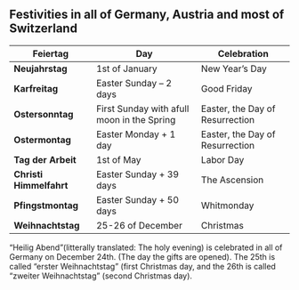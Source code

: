 ## Festivities in all of Germany, Austria and most of Switzerland

| Feiertag                | Day                                      | Celebration                     |
| ----------------------- | ---------------------------------------- | ------------------------------- |
| **Neujahrstag**         | 1st of January                           | New Year’s Day                  |
| **Karfreitag**          | Easter Sunday – 2 days                   | Good Friday                     |
| **Ostersonntag**        | First Sunday with afull moon in the Spring | Easter, the Day of Resurrection |
| **Ostermontag**         | Easter Monday + 1 day                    | Easter, the Day of Resurrection |
| **Tag der Arbeit**      | 1st of May                               | Labor Day                       |
| **Christi Himmelfahrt** | Easter Sunday + 39 days                  | The Ascension                   |
| **Pfingstmontag**       | Easter Sunday + 50 days                  | Whitmonday                      |
| **Weihnachtstag**       | 25-26 of December                        | Christmas                       |

“Heilig Abend”(litterally translated: The holy evening) is celebrated in all of Germany on December 24th. (The day the gifts are opened). The 25th is called “erster Weihnachtstag” (first Christmas day, and the 26th is called “zweiter Weihnachtstag” (second Christmas day).